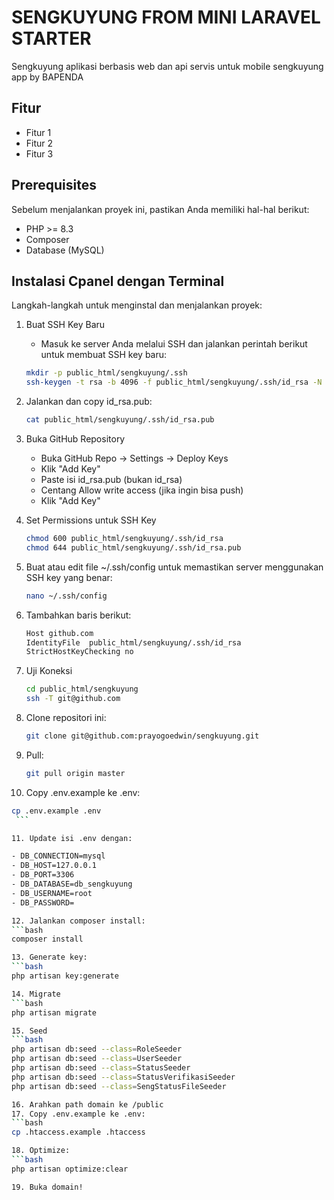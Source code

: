 # SENGKUYUNG FROM MINI LARAVEL STARTER

Sengkuyung aplikasi berbasis web  dan api servis untuk mobile sengkuyung app by BAPENDA

## Fitur

- Fitur 1
- Fitur 2
- Fitur 3

## Prerequisites

Sebelum menjalankan proyek ini, pastikan Anda memiliki hal-hal berikut:

- PHP >= 8.3
- Composer
- Database (MySQL)

## Instalasi Cpanel dengan Terminal

Langkah-langkah untuk menginstal dan menjalankan proyek:

1. Buat SSH Key Baru
   - Masuk ke server Anda melalui SSH dan jalankan perintah berikut untuk membuat SSH key baru: 
    ```bash
    mkdir -p public_html/sengkuyung/.ssh
    ssh-keygen -t rsa -b 4096 -f public_html/sengkuyung/.ssh/id_rsa -N ""

2. Jalankan dan copy id_rsa.pub:
   ```bash
   cat public_html/sengkuyung/.ssh/id_rsa.pub


3. Buka GitHub Repository
   - Buka GitHub Repo → Settings → Deploy Keys
   - Klik "Add Key"
   - Paste isi id_rsa.pub (bukan id_rsa)
   - Centang Allow write access (jika ingin bisa push)
   - Klik "Add Key"

4. Set Permissions untuk SSH Key
   ```bash
   chmod 600 public_html/sengkuyung/.ssh/id_rsa
   chmod 644 public_html/sengkuyung/.ssh/id_rsa.pub


5. Buat atau edit file ~/.ssh/config untuk memastikan server menggunakan SSH key yang benar:
   ```bash
   nano ~/.ssh/config

6. Tambahkan baris berikut:
   ```bash
   Host github.com
   IdentityFile  public_html/sengkuyung/.ssh/id_rsa
   StrictHostKeyChecking no

7. Uji Koneksi 
   ```bash
   cd public_html/sengkuyung
   ssh -T git@github.com


8. Clone repositori ini:
   ```bash
   git clone git@github.com:prayogoedwin/sengkuyung.git

9. Pull:
   ```bash
   git pull origin master


10. Copy .env.example ke .env:
   ```bash
   cp .env.example .env
    ```

11. Update isi .env dengan:
   
   - DB_CONNECTION=mysql
   - DB_HOST=127.0.0.1
   - DB_PORT=3306
   - DB_DATABASE=db_sengkuyung
   - DB_USERNAME=root
   - DB_PASSWORD=

12. Jalankan composer install:
   ```bash
   composer install

13. Generate key:
   ```bash
   php artisan key:generate

14. Migrate
   ```bash
   php artisan migrate

15. Seed
   ```bash
   php artisan db:seed --class=RoleSeeder
   php artisan db:seed --class=UserSeeder
   php artisan db:seed --class=StatusSeeder
   php artisan db:seed --class=StatusVerifikasiSeeder
   php artisan db:seed --class=SengStatusFileSeeder

16. Arahkan path domain ke /public
17. Copy .env.example ke .env:
   ```bash
   cp .htaccess.example .htaccess

18. Optimize:
   ```bash
   php artisan optimize:clear

19. Buka domain!